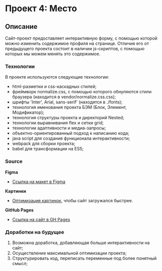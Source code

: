 # Проект 4: Место

## Описание

Сайт-проект предоставляет интерактивную форму, с помощью которой можно изменить содержимое профиля на странице. Отличия его от предыдущего проекта состоит в наличии js-скриптов, с помощью которых мы можем менять это содержимое. 

### Технологии

В проекте используются следующие технологии:   

* html-разметки и css-каскадных стилей;     
* фреймворк normalize.css, с помощью которого обнуляются стили браузера (находится в vendor/normalize.css.css);   
* шрифты 'Inter', Arial, sans-serif' (находятся в ./fonts);      
* технология именования проекта БЭМ (Блок, Элемент, Модификатор);      
* технология структуры проекта и директорий Nested;      
* технологии выравнивания flex и сетки grid;     
* технологии адаптивности и медиа-запросы;    
* объектно-ориентированный подход к написанию кода;  
* java script для создания функционала интерактивности; 
* webpack для сборки проекта; 
* babel для трансформации на ES5; 
 

 
### Source  

**Figma**

* [Ссылка на макет в Figma](https://www.figma.com/file/StZjf8HnoeLdiXS7dYrLAh/JavaScript.-Sprint-4)

**Картинки**

* [Оптимизация картинок](https://tinypng.com/), чтобы сайт загружался быстрее.

**GitHub Pages**

* [Ссылка на сайт в GH Pages](https://hitomizavr.github.io/mesto/index.html)  

### Доработки на будущее

1. Возможна доработка, добавляющая больше интерактивности на сайт;  
2. Осуществление максимальной оптимизации проекта; 
3. Структурировать код, переписать переменные под более понятный смысл; 
